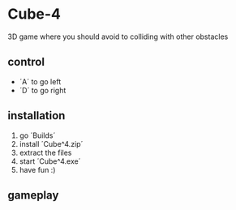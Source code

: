 # Cube-4
3D game where you should avoid to colliding with other obstacles

## control
- ´A´ to go left
- ´D´ to go right

## installation
1. go ´Builds´
2. install ´Cube^4.zip´
3. extract the files
4. start ´Cube^4.exe´
5. have fun :)

## gameplay

